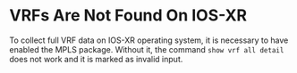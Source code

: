 # VRFs Are Not Found On IOS-XR

To collect full VRF data on IOS-XR operating system, it is necessary to have
enabled the MPLS package. Without it, the command `show vrf all detail` does
not work and it is marked as invalid input.

